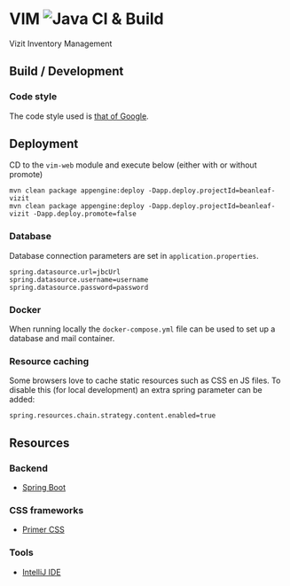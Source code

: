 # VIM ![Java CI & Build](https://github.com/mathiasbosman/vim/workflows/Java%20CI/badge.svg)
Vizit Inventory Management


## Build / Development
### Code style
The code style used is [that of Google](https://github.com/google/styleguide).

## Deployment
CD to the `vim-web` module and execute below (either with or without promote)
```
mvn clean package appengine:deploy -Dapp.deploy.projectId=beanleaf-vizit
mvn clean package appengine:deploy -Dapp.deploy.projectId=beanleaf-vizit -Dapp.deploy.promote=false
```

### Database

Database connection parameters are set in `application.properties`.
```properties
spring.datasource.url=jbcUrl
spring.datasource.username=username
spring.datasource.password=password
```

### Docker
When running locally the `docker-compose.yml` file can be used to set up a database and mail container.

### Resource caching
Some browsers love to cache static resources such as CSS en JS files.
To disable this (for local development) an extra spring parameter can be added:
```properties
spring.resources.chain.strategy.content.enabled=true
```

## Resources
### Backend
* [Spring Boot](https://spring.io/guides/gs/serving-web-content/)
### CSS frameworks
* [Primer CSS](https://primer.style/css)
### Tools
* [IntelliJ IDE](https://www.jetbrains.com/idea/)
